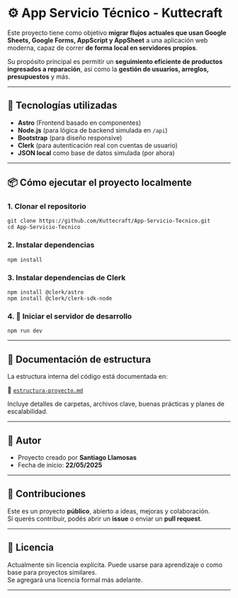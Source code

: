 # ⚙ App Servicio Técnico - Kuttecraft

Este proyecto tiene como objetivo **migrar flujos actuales que usan Google Sheets, Google Forms, AppScript y AppSheet** a una aplicación web moderna, capaz de correr **de forma local en servidores propios**.

Su propósito principal es permitir un **seguimiento eficiente de productos ingresados a reparación**, así como la **gestión de usuarios, arreglos, presupuestos** y más.

---

## 🚀 Tecnologías utilizadas

- **Astro** (Frontend basado en componentes)
- **Node.js** (para lógica de backend simulada en `/api`)
- **Bootstrap** (para diseño responsive)
- **Clerk** (para autenticación real con cuentas de usuario)
- **JSON local** como base de datos simulada (por ahora)

---

## 📦 Cómo ejecutar el proyecto localmente

### 1. Clonar el repositorio

```batch 
git clone https://github.com/Kuttecraft/App-Servicio-Tecnico.git
cd App-Servicio-Tecnico
```

### 2. Instalar dependencias
```batch 
npm install
```

### 3. Instalar dependencias de Clerk
```batch
npm install @clerk/astro
npm install @clerk/clerk-sdk-node
```

### 4. 🚀 Iniciar el servidor de desarrollo
```batch 
npm run dev
```

---

## 📁 Documentación de estructura

La estructura interna del código está documentada en:

📄 [`estructura-proyecto.md`](./estructura-proyecto.md)

Incluye detalles de carpetas, archivos clave, buenas prácticas y planes de escalabilidad.

---

## 👤 Autor

- Proyecto creado por **Santiago Llamosas**
- Fecha de inicio: **22/05/2025**

---

## 🤝 Contribuciones

Este es un proyecto **público**, abierto a ideas, mejoras y colaboración.  
Si querés contribuir, podés abrir un **issue** o enviar un **pull request**.

---

## 📝 Licencia

Actualmente sin licencia explícita. Puede usarse para aprendizaje o como base para proyectos similares.  
Se agregará una licencia formal más adelante.

---
